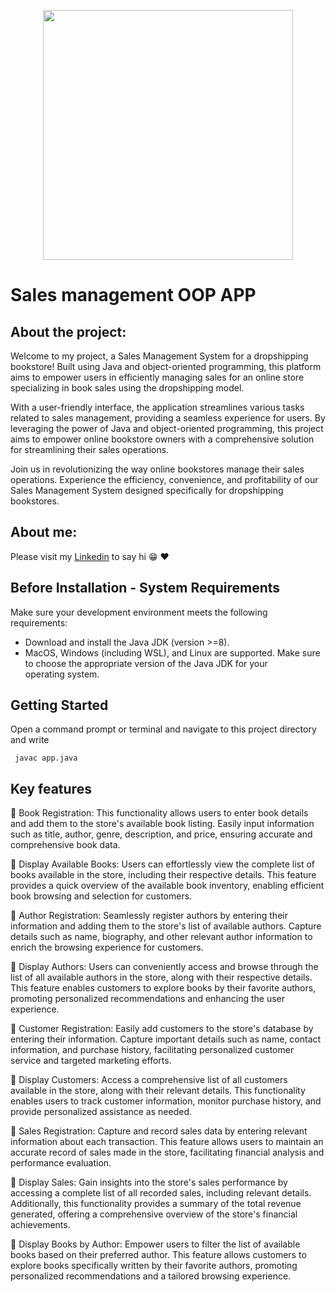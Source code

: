 <p align="center"><img src="https://imgur.com/vHOstez" width="400"></p>


# Sales management OOP APP

## About the project:

Welcome to my project, a Sales Management System for a dropshipping bookstore! Built using Java and object-oriented programming, this platform aims to empower users in efficiently managing sales for an online store specializing in book sales using the dropshipping model.

With a user-friendly interface, the application streamlines various tasks related to sales management, providing a seamless experience for users.  By leveraging the power of Java and object-oriented programming, this project aims to empower online bookstore owners with a comprehensive solution for streamlining their sales operations.

Join us in revolutionizing the way online bookstores manage their sales operations. Experience the efficiency, convenience, and profitability of our Sales Management System designed specifically for dropshipping bookstores.

## About me:

Please visit my [Linkedin](https://www.linkedin.com/in/arenadaiana/) to say hi	:grin:  ♥

## Before Installation - System Requirements

Make sure your development environment meets the following requirements:

 - Download and install the Java JDK (version >=8). 
 - MacOS, Windows (including WSL), and Linux are supported. Make sure to choose the appropriate version of the Java JDK for your    operating system.


## Getting Started

Open a command prompt or terminal and navigate to this project directory and write

```
 javac app.java 
```

## Key features

📖 Book Registration: This functionality allows users to enter book details and add them to the store's available book listing. Easily input information such as title, author, genre, description, and price, ensuring accurate and comprehensive book data.

📖 Display Available Books: Users can effortlessly view the complete list of books available in the store, including their respective details. This feature provides a quick overview of the available book inventory, enabling efficient book browsing and selection for customers.

📖 Author Registration: Seamlessly register authors by entering their information and adding them to the store's list of available authors. Capture details such as name, biography, and other relevant author information to enrich the browsing experience for customers.

📖 Display Authors: Users can conveniently access and browse through the list of all available authors in the store, along with their respective details. This feature enables customers to explore books by their favorite authors, promoting personalized recommendations and enhancing the user experience.

📖 Customer Registration: Easily add customers to the store's database by entering their information. Capture important details such as name, contact information, and purchase history, facilitating personalized customer service and targeted marketing efforts.

📖 Display Customers: Access a comprehensive list of all customers available in the store, along with their relevant details. This functionality enables users to track customer information, monitor purchase history, and provide personalized assistance as needed.

📖 Sales Registration: Capture and record sales data by entering relevant information about each transaction. This feature allows users to maintain an accurate record of sales made in the store, facilitating financial analysis and performance evaluation.

📖 Display Sales: Gain insights into the store's sales performance by accessing a complete list of all recorded sales, including relevant details. Additionally, this functionality provides a summary of the total revenue generated, offering a comprehensive overview of the store's financial achievements.

📖 Display Books by Author: Empower users to filter the list of available books based on their preferred author. This feature allows customers to explore books specifically written by their favorite authors, promoting personalized recommendations and a tailored browsing experience.






